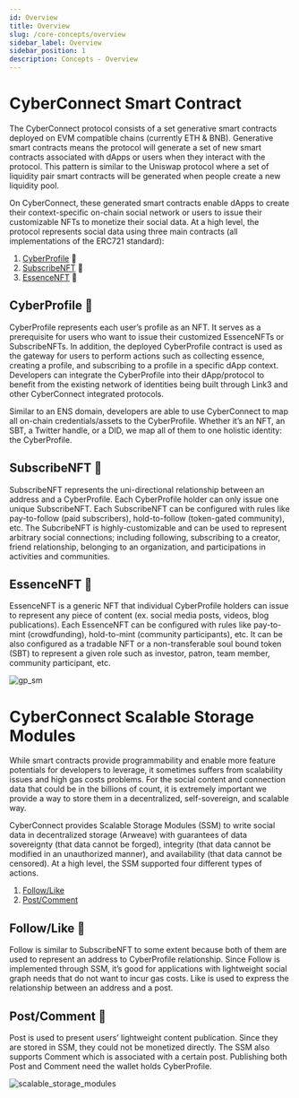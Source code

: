 ```yaml
---
id: Overview
title: Overview
slug: /core-concepts/overview
sidebar_label: Overview
sidebar_position: 1
description: Concepts - Overview
---
```


# CyberConnect Smart Contract

The CyberConnect protocol consists of a set generative smart contracts deployed on EVM compatible chains (currently ETH & BNB). Generative smart contracts means the protocol will generate a set of new smart contracts associated with dApps or users when they interact with the protocol. This pattern is similar to the Uniswap protocol where a set of liquidity pair smart contracts will be generated when people create a new liquidity pool.

On CyberConnect, these generated smart contracts enable dApps to create their context-specific on-chain social network or users to issue their customizable NFTs to monetize their social data. At a high level, the protocol represents social data using three main contracts (all implementations of the ERC721 standard):

1. [CyberProfile](/core-concepts/cyber-profile) 👤
2. [SubscribeNFT](/core-concepts/subscribe-nft) 👥
3. [EssenceNFT](/core-concepts/essence-nft) 📝

## CyberProfile 👤

CyberProfile represents each user’s profile as an NFT. It serves as a prerequisite for users who want to issue their customized EssenceNFTs or SubscribeNFTs. In addition, the deployed CyberProfile contract is used as the gateway for users to perform actions such as collecting essence, creating a profile, and subscribing to a profile in a specific dApp context. Developers can integrate the CyberProfile into their dApp/protocol to benefit from the existing network of identities being built through Link3 and other CyberConnect integrated protocols.

Similar to an ENS domain, developers are able to use CyberConnect to map all on-chain credentials/assets to the CyberProfile. Whether it’s an NFT, an SBT, a Twitter handle, or a DID, we map all of them to one holistic identity: the CyberProfile.

## SubscribeNFT 👥

SubscribeNFT represents the uni-directional relationship between an address and a CyberProfile. Each CyberProfile holder can only issue one unique SubscribeNFT. Each SubscribeNFT can be configured with rules like pay-to-follow (paid subscribers), hold-to-follow (token-gated community), etc. The SubcribeNFT is highly-customizable and can be used to represent arbitrary social connections; including following, subscribing to a creator, friend relationship, belonging to an organization, and participations in activities and communities.

## EssenceNFT 📝

EssenceNFT is a generic NFT that individual CyberProfile holders can issue to represent any piece of content (ex. social media posts, videos, blog publications). Each EssenceNFT can be configured with rules like pay-to-mint (crowdfunding), hold-to-mint (community participants), etc. It can be also configured as a tradable NFT or a non-transferable soul bound token (SBT) to represent a given role such as investor, patron, team member, community participant, etc.

![gp_sm](/img/v2/Smart_Contract_Protocol_overview.png)

# CyberConnect Scalable Storage Modules

While smart contracts provide programmability and enable more feature potentials for developers to leverage, it sometimes suffers from scalability issues and high gas costs problems. For the social content and connection data that could be in the billions of count, it is extremely important we provide a way to store them in a decentralized, self-sovereign, and scalable way.

CyberConnect provides Scalable Storage Modules (SSM) to write social data in decentralized storage (Arweave) with guarantees of data sovereignty (that data cannot be forged), integrity (that data cannot be modified in an unauthorized manner), and availability (that data cannot be censored). At a high level, the SSM supported four different types of actions.

1. [Follow/Like](/core-concepts/follow-like-connection)
2. [Post/Comment](/core-concepts/post-comment)

## Follow/Like 👥

Follow is similar to SubscribeNFT to some extent because both of them are used to represent an address to CyberProfile relationship. Since Follow is implemented through SSM, it’s good for applications with lightweight social graph needs that do not want to incur gas costs. Like is used to express the relationship between an address and a post.

## Post/Comment 📝

Post is used to present users’ lightweight content publication. Since they are stored in SSM, they could not be monetized directly. The SSM also supports Comment which is associated with a certain post. Publishing both Post and Comment need the wallet holds CyberProfile.

![scalable_storage_modules](/img/v2/scalable-storage-modules.png)
